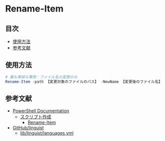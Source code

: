 # Rename-Item #

## 目次 ##

* [使用方法](#使用方法)
* [参考文献](#参考文献)

## 使用方法 ##

```PowerShell
# 最も単純な事例：ファイル名の変更のみ
Rename-Item -path 【変更対象のファイルのパス】 -NewName 【変更後のファイル名】
```

## 参考文献 ##

* [PowerShell Documentation](https://docs.microsoft.com/ja-jp/powershell/?view=powershell-6)
  * [スクリプト作成](https://docs.microsoft.com/ja-jp/powershell/scripting/overview?view=powershell-6)
    * [Rename-Item](https://docs.microsoft.com/ja-jp/powershell/module/Microsoft.PowerShell.Management/Rename-Item?view=powershell-6)
* [GitHub/linguist](https://github.com/github/linguist)
  * [lib/linguist/languages.yml](https://github.com/github/linguist/blob/master/lib/linguist/languages.yml)
